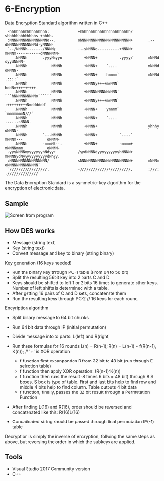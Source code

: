 # 6-Encryption
Data Encryption Standard algorithm written in C++
                                                                                                    
     -hhhhhhhhhhhhhhhhh:             +hhhhhhhhhhhhhhhhhhhhhhh/          shhhhhhhhhhhhhs +hhhh.      
     :NNNNNNNNNNNNNNNNNo--.          oNNNNNNNNNNNNNNNNNNNNNNN+       .--dNNNNNNNNNNNNNd-yNNNN-      
     `--/NNNNh-------/NNNNy          .--sNNNNo----------+NNNN+       mNNNm-----------dNNNNNNN-      
        .NNNNh       .yyyNmyyo          +NNNN+          .yyyy/       mNNNd           syydNNNN-      
        .NNNNh           NNNNh          +NNNN+    `....              mNNNd              oNNNN-      
        .NNNNh           NNNNh          +NNNN+    hmmmm`             mNNNd              .::::`      
        .NNNNh           NNNNh          +NNNNy++++mNNNN`             hddNm+++++++++-                
        .NNNNh           NNNNh          +NNNNNNNNNNNNNN`             ```hNNNNNNNNNNo``````          
        .NNNNh           NNNNh          +NNNNy++++mNNNN`                :+++++++++Nmdddddd`         
        .NNNNh           NNNNh          +NNNN+    ymmmm`                         `mmmmmmmN///`      
        .NNNNh           NNNNh          +NNNN+    `....                           ......sNNNN-      
        .NNNNh           NNNNh          +NNNN+                       yhhhy              oNNNN-      
        .NNNNh       `---NNNNh          +NNNN+          `----`       mNNNm---           oNNNN-      
        .NNNNh       -mmmNh--.          +NNNN+          -mmmm+       mNNNNmmm.          oNNNN-      
     .yyyNNNNmyyyyyyyhNdyy+          /yydNNNNdyyyyyyyyyyhNNNN+       mNNNNydNyyyyyyyyyyydNhyy.      
     :NNNNNNNNNNNNNNNNN/             sNNNNNNNNNNNNNNNNNNNNNNN+       mNNNm oNNNNNNNNNNNNNN`         
     `/////////////////.             -///////////////////////.       :///: .//////////////          
                                                                                                    
The Data Encryption Standard is a symmetric-key algorithm for the encryption of electronic data.

## Sample
![Screen from program](https://raw.githubusercontent.com/DummyTeam/6-Encryption/master/art/sample.PNG)

## How DES works

- Message (string text)
- Key (string text)
- Convert message and key to binary (string binary)

Key generation (16 keys needed)
- Run the binary key through PC-1 table (From 64 to 56 bit)
- Split the resulting 56bit key into 2 parts C and D
- Keys should be shifted to left 1 or 2 bits 16 times to generate other keys. Number of left shifts is determined with a table.
- After getting 16 pairs of C and D sets, concatenate them
- Run the resulting keys through PC-2
  // 16 keys for each round.

Encyription algorithm
- Split binary message to 64 bit chunks
- Run 64 bit data through IP (initial permutation)
- Divide message into to parts: L(left) and R(right)
- Run these formulas for 16 rounds
		L(n) = R(n-1);
		R(n) = L(n-1) + f(R(n-1), K(n)); // '+' is XOR operation 
	- f function first expanpandes R from 32 bit to 48 bit (run through E selection table)
	- f function then apply XOR operation: (R(n-1)^K(n))
	- f function then runs the result (8 times 6 bits = 48 bit) through 8 S boxes. 
    S box is type of table. First and last bits help to find row and middle 4 bits help to find column.
    Table outputs 4 bit data.
	- f function, finally, passes the 32 bit result through a Permutation Function

- After finding L(16) and R(16), order should be reversed and concatenated like this:
	R(16)L(16)
- Concatinated string should be passed through final permutation IP(-1) table

Decryption is simply the inverse of encryption, follwing the same steps as above, but reversing the order in which the subkeys are applied.

## Tools
- Visual Studio 2017 Community version
- C++
